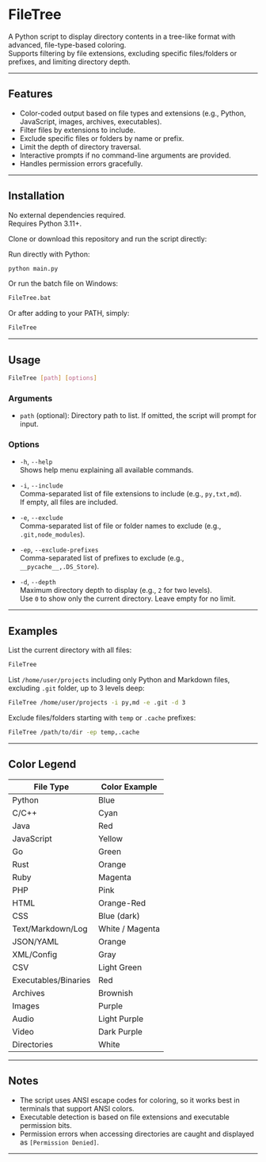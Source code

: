 # FileTree

A Python script to display directory contents in a tree-like format with advanced, file-type-based coloring.  
Supports filtering by file extensions, excluding specific files/folders or prefixes, and limiting directory depth.

---

## Features

- Color-coded output based on file types and extensions (e.g., Python, JavaScript, images, archives, executables).
- Filter files by extensions to include.
- Exclude specific files or folders by name or prefix.
- Limit the depth of directory traversal.
- Interactive prompts if no command-line arguments are provided.
- Handles permission errors gracefully.

---

## Installation

No external dependencies required.  
Requires Python 3.11+.

Clone or download this repository and run the script directly:

Run directly with Python:

```bash
python main.py
```

Or run the batch file on Windows:

```bash
FileTree.bat
```

Or after adding to your PATH, simply:

```bash
FileTree
```
---

## Usage

```bash
FileTree [path] [options]
```

### Arguments

- `path` (optional): Directory path to list. If omitted, the script will prompt for input.

### Options
- `-h`, `--help`  
  Shows help menu explaining all available commands.

- `-i`, `--include`  
  Comma-separated list of file extensions to include (e.g., `py,txt,md`).  
  If empty, all files are included.

- `-e`, `--exclude`  
  Comma-separated list of file or folder names to exclude (e.g., `.git,node_modules`).

- `-ep`, `--exclude-prefixes`  
  Comma-separated list of prefixes to exclude (e.g., `__pycache__,.DS_Store`).

- `-d`, `--depth`  
  Maximum directory depth to display (e.g., `2` for two levels).  
  Use `0` to show only the current directory. Leave empty for no limit.

---

## Examples

List the current directory with all files:

```bash
FileTree
```

List `/home/user/projects` including only Python and Markdown files, excluding `.git` folder, up to 3 levels deep:

```bash
FileTree /home/user/projects -i py,md -e .git -d 3
```

Exclude files/folders starting with `temp` or `.cache` prefixes:

```bash
FileTree /path/to/dir -ep temp,.cache
```

---

## Color Legend

| File Type           | Color Example         |
|---------------------|-----------------------|
| Python              | Blue                  |
| C/C++               | Cyan                  |
| Java                | Red                   |
| JavaScript          | Yellow                |
| Go                  | Green                 |
| Rust                | Orange                |
| Ruby                | Magenta               |
| PHP                 | Pink                  |
| HTML                | Orange-Red            |
| CSS                 | Blue (dark)           |
| Text/Markdown/Log   | White / Magenta       |
| JSON/YAML           | Orange                |
| XML/Config          | Gray                  |
| CSV                 | Light Green           |
| Executables/Binaries| Red                   |
| Archives            | Brownish              |
| Images              | Purple                |
| Audio               | Light Purple          |
| Video               | Dark Purple           |
| Directories         | White                 |

---

## Notes

- The script uses ANSI escape codes for coloring, so it works best in terminals that support ANSI colors.
- Executable detection is based on file extensions and executable permission bits.
- Permission errors when accessing directories are caught and displayed as `[Permission Denied]`.

---
